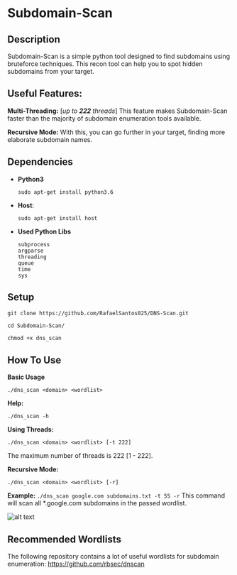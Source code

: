 # Subdomain-Scan 

## Description

Subdomain-Scan is a simple python tool designed to find subdomains using bruteforce techniques.
This recon tool can help you to spot hidden subdomains from your target.

## Useful Features:

<b>Multi-Threading:</b> [<i>up to <b>222</b> threads</i>] This feature makes Subdomain-Scan faster than the majority of subdomain enumeration tools available.

<b>Recursive Mode:</b> With this, you can go further in your target, finding more elaborate subdomain names.

## Dependencies

* <b>Python3</b>

    ```sudo apt-get install python3.6```

* <b>Host</b>:

    ```sudo apt-get install host```
    
* <b>Used Python Libs</b>
    ```
    subprocess
    argparse 
    threading
    queue
    time
    sys
    ```

## Setup

```git clone https://github.com/RafaelSantos025/DNS-Scan.git```

```cd Subdomain-Scan/```

```chmod +x dns_scan```

## How To Use

<b>Basic Usage</b>

```./dns_scan <domain> <wordlist>```

<b>Help: </b>

```./dns_scan -h```

<b>Using Threads: </b>

```./dns_scan <domain> <wordlist> [-t 222]```

The maximum number of threads is 222 [1 - 222].

<b>Recursive Mode: </b>

```./dns_scan <domain> <wordlist> [-r]```

<b>Example: </b> ```./dns_scan google.com subdomains.txt -t 55 -r```
This command will scan all *.google.com subdomains in the passed wordlist.

![alt text](https://i.ibb.co/dMcR8vp/dns.png)

## Recommended Wordlists

The following repository contains a lot of useful wordlists for subdomain enumeration: https://github.com/rbsec/dnscan
